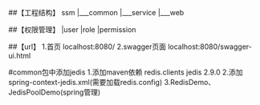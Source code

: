##【工程结构】
	ssm
 		|___common
 		|___service
 		|___web
 		
##【权限管理】
		|user
		|role
		|permission
		
##【url】
		1.首页
		localhost:8080/
		2.swagger页面
		localhost:8080/swagger-ui.html

#common包中添加jedis
1.添加maven依赖
			<dependency>
  			<groupId>redis.clients</groupId>
  			<artifactId>jedis</artifactId>
  			<version>2.9.0</version>
  		</dependency>
2.添加spring-context-jedis.xml(需要加载redis.config)
3.RedisDemo、JedisPoolDemo(spring管理)